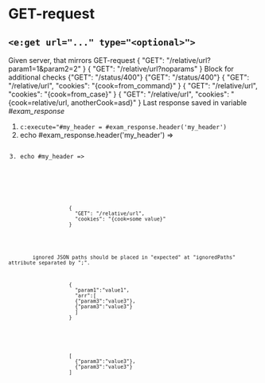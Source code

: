 # GET-request
## `<e:get url="..." type="<optional>">`

<div>
    <e:summary/>
    <e:given>
        Given server, that mirrors GET-request
    </e:given>
    <e:example name="Body check" status="ExpectedToFail" print="true">
        <e:get url="relative/url">
            <e:case desc="Request with params (happy-path)" urlParams="param1=1&amp;param2=2">
                <expected>
                    { "GET": "/relative/url?param1=1&amp;param2=2" }
                </expected>
            </e:case>
            <e:case desc="Request without params (wrong response body)">
                <expected>
                    { "GET": "/relative/url?noparams" }
                </expected>
                <e:check>
                    <span c:assertTrue="true">Block for additional checks</span>
                </e:check>
            </e:case>
        </e:get>
    </e:example>
    <e:example name="Status code check" status="ExpectedToFail" print="true">
        <e:get url="status/400">
            <e:case desc="Wrong status code">
                <expected>
                    {"GET": "/status/400"}
                </expected>
            </e:case>
        </e:get>
    </e:example>
    <e:example name="Check failed status code" print="true">
        <e:get url="status/400">
            <e:case desc="Wrong status code was expected">
                <expected statusCode="400" reasonPhrase="Bad Request">
                    {"GET": "/status/400"}
                </expected>
            </e:case>
        </e:get>
    </e:example>
    <e:example name="Cookies" print="true">
        <e:get url="relative/url" cookies="cook=from_command">
            <e:case desc="Can be set in command">
                <expected>
                    {
                      "GET": "/relative/url",
                      "cookies": "{cook=from_command}"
                    }
                </expected>
            </e:case>
            <e:case cookies="cook=from_case" desc="Can be override by case">
                <expected>
                    {
                      "GET": "/relative/url",
                      "cookies": "{cook=from_case}"
                    }
                </expected>
            </e:case>
            <e:case cookies="cook={{url}},anotherCook=asd" desc="Placeholders can be used">
                <expected>
                    {
                      "GET": "/relative/url",
                      "cookies": "{cook=relative/url, anotherCook=asd}"
                    }
                </expected>
                <e:check>
                    Last response saved in variable <var>#exam_response</var><br/>
                    <ol>
                        <li><code c:execute="#my_header = #exam_response.header('my_header')">c:execute="#my_header = #exam_response.header('my_header')</code></li>
                        <li>echo #exam_response.header('my_header') => <code c:echo="#exam_response.header('my_header')"/></li>
                        <li>echo #my_header => <code c:echo="#my_header"/></li>
                    </ol>
                </e:check>
            </e:case>
            <e:case cookies="cook={{eval &quot;#exam_response.header('my_header')&quot;}}" desc="If @FullOGNL is enabled, response fields can be accessed">
                <expected>
                    {
                      "GET": "/relative/url",
                      "cookies": "{cook=some value}"
                    }
                </expected>
            </e:case>
        </e:get>
    </e:example>
    <e:example name="Ignore json paths" print="true">
        <span>ignored JSON paths should be placed in "expected" at "ignoredPaths" attribute separated by ";". </span>
        <e:get url="ignoreJson">
            <e:case desc="JSON nodes can be ignored">
                <expected ignoredPaths="param2;arr[*].param4">
                    {
                      "param1":"value1",
                      "arr":[
                      {"param3":"value3"},
                      {"param3":"value3"}
                      ]
                    }
                </expected>
            </e:case>
        </e:get>
        <e:get url="ignoreJsonArray">
            <e:case desc="JSON nodes in array can be ignored">
                <expected ignoredPaths="[*].param4">
                    [
                      {"param3":"value3"},
                      {"param3":"value3"}
                    ]
                </expected>
            </e:case>
         </e:get>
    </e:example>    
</div>